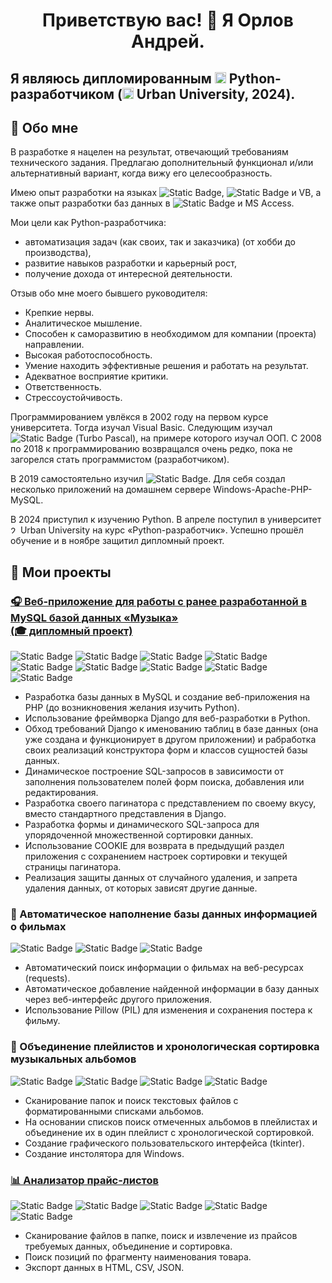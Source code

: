 <h1 align="center">Приветствую вас! 👋 Я Орлов Андрей.</h1>

## Я являюсь дипломированным <img alt="1887_python" src="https://github.com/user-attachments/assets/35618abd-6e46-4028-a1a4-f08cb1d689bf" width="18" height="18"> Python-разработчиком (<img alt="2300374_12196046_t" src="https://github.com/user-attachments/assets/c31e9142-19de-4e76-aaec-9858d3ebdd77" width="18" height="18"> Urban University, 2024).

## 📜 Обо мне

В разработке я нацелен на результат, отвечающий требованиям технического задания. Предлагаю дополнительный функционал и/или альтернативный вариант, когда вижу его целесообразность.

Имею опыт разработки на языках ![Static Badge](https://img.shields.io/badge/PHP-7-%23777BB4), ![Static Badge](https://img.shields.io/badge/Delphi-7-%23E62431) и VB, а также опыт разработки баз данных в ![Static Badge](https://img.shields.io/badge/MySQL-8-%234479A1) и MS Access.

Мои цели как Python-разработчика:
* автоматизация задач (как своих, так и заказчика) (от хобби до производства),
* развитие навыков разработки и карьерный рост,
* получение дохода от интересной деятельности.

Отзыв обо мне моего бывшего руководителя:
* Крепкие нервы.
* Аналитическое мышление.
* Способен к саморазвитию в необходимом для компании (проекта) направлении.
* Высокая работоспособность.
* Умение находить эффективные решения и работать на результат.
* Адекватное восприятие критики.
* Ответственность.
* Стрессоустойчивость.

Программированием увлёкся в 2002 году на первом курсе университета. Тогда изучал Visual Basic. Следующим изучал ![Static Badge](https://img.shields.io/badge/Delphi-7-%23E62431) (Turbo Pascal), на примере которого изучал ООП. С 2008 по 2018 к программированию возвращался очень редко, пока не загорелся стать программистом (разработчиком).

В 2019 самостоятельно изучил ![Static Badge](https://img.shields.io/badge/PHP-7-%23777BB4). Для себя создал несколько приложений на домашнем сервере Windows-Apache-PHP-MySQL.

В 2024 приступил к изучению Python. В апреле поступил в университет <img alt="2300374_12196046_t" src="https://github.com/user-attachments/assets/c31e9142-19de-4e76-aaec-9858d3ebdd77" width="12" height="12"> Urban University на курс «Python-разработчик». Успешно прошёл обучение и в ноябре защитил дипломный проект.

## 💼 Мои проекты

<h3><a href="https://github.com/OrlandV/diplomMusic">🎧 Веб-приложение для работы с ранее разработанной в MySQL базой данных «Музыка»<br>(🎓 дипломный проект)</a></h3>

![Static Badge](https://img.shields.io/badge/MySQL-8.0.33-%234479A1) ![Static Badge](https://img.shields.io/badge/PHP-7.4.15-%23777BB4) ![Static Badge](https://img.shields.io/badge/HTML-5-%23E34F26) ![Static Badge](https://img.shields.io/badge/CSS-3-%231572B6) ![Static Badge](https://img.shields.io/badge/JavaScript-_-%23F7DF1E) ![Static Badge](https://img.shields.io/badge/SQL-_-%23000000) ![Static Badge](https://img.shields.io/badge/Python-3.12-%233776AB) ![Static Badge](https://img.shields.io/badge/Django-5.1.2-%23092E20) ![Static Badge](https://img.shields.io/badge/mysqlclient-2.2.5-blue)
* Разработка базы данных в MySQL и создание веб-приложения на PHP (до возникновения желания изучить Python).
* Использование фреймворка Django для веб-разработки в Python.
* Обход требований Django к именованию таблиц в базе данных (она уже создана и функционирует в другом приложении) и рабработка своих реализаций конструктора форм и классов сущностей базы данных.
* Динамическое построение SQL-запросов в зависимости от заполнения пользователем полей форм поиска, добавления или редактирования.
* Разработка своего пагинатора с представлением по своему вкусу, вместо стандартного представления в Django.
* Разработка формы и динамического SQL-запроса для упорядоченной множественной сортировки данных.
* Использование COOKIE для возврата в предыдущий раздел приложения с сохранением настроек сортировки и текущей страницы пагинатора.
* Реализация защиты данных от случайного удаления, и запрета удаления данных, от которых зависят другие данные.

### 🎥 Автоматическое наполнение базы данных информацией о фильмах
![Static Badge](https://img.shields.io/badge/Python-3.12-%233776AB) ![Static Badge](https://img.shields.io/badge/requests-2.32.3-blue) ![Static Badge](https://img.shields.io/badge/Pillow-10.4.0-blue)
* Автоматический поиск информации о фильмах на веб-ресурсах (requests).
* Автоматическое добавление найденной информации в базу данных через веб-интерфейс другого приложения.
* Использование Pillow (PIL) для изменения и сохранения постера к фильму.

### 💽 Объединение плейлистов и хронологическая сортировка музыкальных альбомов
![Static Badge](https://img.shields.io/badge/Python-3.12-%233776AB) ![Static Badge](https://img.shields.io/badge/tkinter-_-%23000000) ![Static Badge](https://img.shields.io/badge/re-_-%23000000) ![Static Badge](https://img.shields.io/badge/auto_py_to_exe-2.44.1-blue)
* Сканирование папок и поиск текстовых файлов с форматированными списками альбомов.
* На основании списков поиск отмеченных альбомов в плейлистах и объединение их в один плейлист с хронологической сортировкой.
* Создание графического пользовательского интерфейса (tkinter).
* Создание инстолятора для Windows.

<h3><a href="https://github.com/OrlandV/PriceMachine">📊 Анализатор прайс-листов</a></h3>

![Static Badge](https://img.shields.io/badge/Python-3.12-%233776AB) ![Static Badge](https://img.shields.io/badge/CSV-_-%23000000) ![Static Badge](https://img.shields.io/badge/JSON-_-%23000000) ![Static Badge](https://img.shields.io/badge/tkinter-_-%23000000) ![Static Badge](https://img.shields.io/badge/HTML-5-%23E34F26)
* Сканирование файлов в папке, поиск и извлечение из прайсов требуемых данных, объединение и сортировка.
* Поиск позиций по фрагменту наименования товара.
* Экспорт данных в HTML, CSV, JSON.
